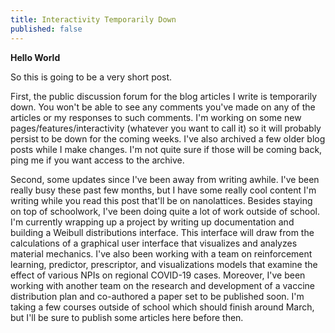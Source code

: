 ```yaml
---
title: Interactivity Temporarily Down
published: false
---
```


**Hello World**

So this is going to be a very short post.

First, the public discussion forum for the blog articles I write is temporarily down. You won't be able to see any comments you've made on any of the articles or my responses to such comments. I'm working on some new pages/features/interactivity (whatever you want to call it) so it will probably persist to be down for the coming weeks. I've also archived a few older blog posts while I make changes. I'm not quite sure if those will be coming back, ping me if you want access to the archive.

Second, some updates since I've been away from writing awhile. I've been really busy these past few months, but I have some really cool content I'm writing while you read this post that'll be on nanolattices. Besides staying on top of schoolwork, I've been doing quite a lot of work outside of school. I'm currently wrapping up a project by writing up documentation and building a Weibull distributions interface. This interface will draw from the calculations of a graphical user interface that visualizes and analyzes material mechanics. I've also been working with a team on reinforcement learning, predictor, prescriptor, and visualizations models that examine the effect of various NPIs on regional COVID-19 cases. Moreover, I've been working with another team on the research and development of a vaccine distribution plan and co-authored a paper set to be published soon. I'm taking a few courses outside of school which should finish around March, but I'll be sure to publish some articles here before then. 

